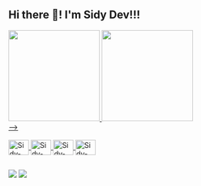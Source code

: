 ## Hi there 👋! I'm Sidy Dev!!!

<div>
  <a href="github.com/sidydev">
  <img height="180em" src="https://gihub-readme-stats.vercel.app/api?username=sidydev&show_icons=true&theme=dracula&include_all_commits=true&count_private=true"/>
  <img height="180em" src="https://gihub-readme-stats.vercel.app/api/top-langs/?username=sidydev&layout=compact&langs_count=16&theme=dracula"/>
</div>
-->
<div style="display: inline_block"><br>
  <img align="center" alt="Sidy-Swift" height="30" width="40" src="https://cdn.jsdelivr.net/gh/devicons/devicon/icons/swift/swift-original.svg" />
  <img align="center" alt="Sidy-css" height="30" width="40" src="https://cdn.jsdelivr.net/gh/devicons/devicon/icons/css3/css3-original.svg" />
  <img align="center" alt="Sidy-html" height="30" width="40" src="https://cdn.jsdelivr.net/gh/devicons/devicon/icons/html5/html5-original.svg" />
  <img align="center" alt="Sidy-c#" height="30" width="40" src="https://cdn.jsdelivr.net/gh/devicons/devicon/icons/csharp/csharp-original.svg" />
</div>

##

<div>
  <a href="https://www.instagram.com/sidydev" target="_blank"><img src="https://img.shields.io/badge/Instagram-E4405F?style=for-the-badge&logo=instagram&logoColor=white" /></a>
  <a href="https://www.twitter.com/sidydev" target="_blank"><img src="https://img.shields.io/badge/Twitter-1DA1F2?style=for-the-badge&logo=twitter&logoColor=white"/></a>
</div>
